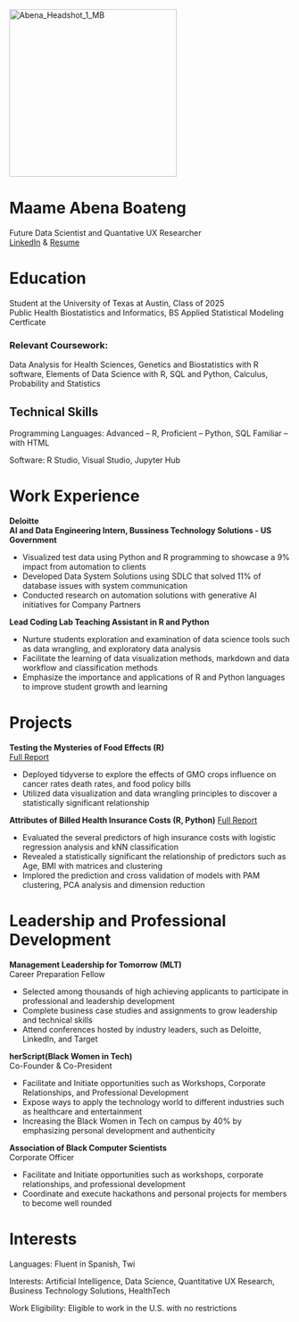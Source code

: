 

<img width="300" alt="Abena_Headshot_1_MB" src="https://github.com/abenaoboateng/Portfolio/assets/126977392/6ac7acc0-02ef-44f6-b137-a013a5fab9aa">



# Maame Abena Boateng 
Future Data Scientist and Quantative UX Researcher      
[LinkedIn](https://www.linkedin.com/in/abena-boateng-/) & [Resume](assets/Maame_Abena_Boateng_Resume_Official.pdf) 

# Education 
Student at the University of Texas at Austin, Class of 2025                                               
Public Health Biostatistics and Informatics, BS
Applied Statistical Modeling Certficate

### Relevant Coursework: 
Data Analysis for Health Sciences, Genetics and Biostatistics with R software,
Elements of Data Science with R, SQL and Python, Calculus, Probability and Statistics

## Technical Skills 
Programming Languages: Advanced – R, Proficient  – Python, SQL Familiar – with HTML

Software: R Studio, Visual Studio, Jupyter Hub

# Work Experience 
**Deloitte** 		                                                                           
**AI and Data Engineering Intern, Bussiness Technology Solutions	- US Government**         
- Visualized test data using Python and R programming to showcase a 9% impact from automation to clients
- Developed Data System Solutions using SDLC that solved 11% of database issues with system communication
- Conducted research on automation solutions with generative AI initiatives for Company Partners 

**Lead Coding Lab Teaching Assistant in R and Python**                                              
- Nurture students exploration and examination of data science tools such as data wrangling, and exploratory data analysis 
- Facilitate the learning of data visualization methods, markdown and data workflow and classification methods
- Emphasize the importance and applications of R and Python languages to improve student growth and learning


# Projects 
**Testing the Mysteries of Food Effects (R)**	
[Full Report](/assets/Testing_the_Mysteries_of_Food_Effects.pdf)
- Deployed tidyverse to explore the effects of GMO crops influence on cancer rates death rates, and food policy bills
- Utilized data visualization and data wrangling principles to discover a statistically significant relationship 

**Attributes of Billed Health Insurance Costs (R, Python)**
[Full Report](/assets/Investigating_the_Attributes_of_Billed_Health_Insurance_Costs.pdf)    
- Evaluated the several predictors of high insurance costs with logistic regression analysis and kNN classification
- Revealed a statistically significant the relationship of predictors such as Age, BMI with matrices and clustering
- Implored the prediction and cross validation of models with PAM clustering, PCA analysis and dimension reduction

# Leadership and Professional Development 
**Management Leadership for Tomorrow (MLT)** 						                                    
Career Preparation Fellow									                                              
-	Selected among thousands of high achieving applicants to participate in professional and leadership development
-	Complete business case studies and assignments to grow leadership and technical skills
-	Attend conferences hosted by industry leaders, such as Deloitte, LinkedIn, and Target

**herScript(Black Women in Tech)**			             	               	                      
Co-Founder & Co-President 								                                               
-	Facilitate and Initiate opportunities such as Workshops, Corporate Relationships, and Professional Development
-	Expose ways to apply the technology world to different industries such as healthcare and entertainment	
-	Increasing the Black Women in Tech on campus by 40% by emphasizing personal development and authenticity 

**Association of Black Computer Scientists**       			             	               	    
Corporate Officer             								                                           
-	Facilitate and Initiate opportunities such as workshops, corporate relationships, and professional development
-	Coordinate and execute hackathons and personal projects for members to become well rounded

# Interests 
Languages: Fluent in Spanish, Twi 

Interests: Artificial Intelligence, Data Science, Quantitative UX Research, Business Technology Solutions, HealthTech

Work Eligibility: Eligible to work in the U.S. with no restrictions

